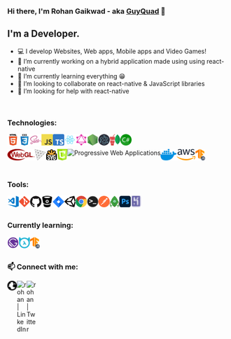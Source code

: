 ### Hi there, I'm Rohan Gaikwad - aka [GuyQuad][website]  👋

<!--
**rohangaikwad/rohangaikwad** is a ✨ _special_ ✨ repository because its `README.md` (this file) appears on your GitHub profile.
-->
## I'm a Developer. 
- 💻 I develop Websites, Web apps, Mobile apps and Video Games!
- 🔭 I’m currently working on a hybrid application made using using react-native
- 🌱 I’m currently learning everything 😁
- 👯 I’m looking to collaborate on react-native & JavaScript libraries
- 🤔 I’m looking for help with react-native
<!-- - 💬 Ask me about ...
- 😄 Pronouns: ...
- ⚡ Fun fact: ...
-->
<br />

### Technologies:

[<img align="left" title="HTML5" alt="HTML5" width="26px" src="https://raw.githubusercontent.com/github/explore/80688e429a7d4ef2fca1e82350fe8e3517d3494d/topics/html/html.png" />][website]
[<img align="left" title="CSS3" alt="CSS3" width="26px" src="https://raw.githubusercontent.com/github/explore/80688e429a7d4ef2fca1e82350fe8e3517d3494d/topics/css/css.png" />][website]
[<img align="left" title="Sass" alt="Sass" width="26px" src="https://raw.githubusercontent.com/github/explore/80688e429a7d4ef2fca1e82350fe8e3517d3494d/topics/sass/sass.png" />][website]
[<img align="left" title="JavaScript" alt="JavaScript" width="26px" src="https://raw.githubusercontent.com/github/explore/80688e429a7d4ef2fca1e82350fe8e3517d3494d/topics/javascript/javascript.png" />][website]
[<img align="left" title="Typescript" alt="Typescript" width="26px" src="https://raw.githubusercontent.com/rohangaikwad/rohangaikwad/main/images/typescript.svg" />][website]
[<img align="left" title="React" alt="React" width="26px" src="https://raw.githubusercontent.com/github/explore/80688e429a7d4ef2fca1e82350fe8e3517d3494d/topics/react/react.png" />][website]
[<img align="left" title="GraphQL" alt="GraphQL" width="26px" src="https://raw.githubusercontent.com/github/explore/80688e429a7d4ef2fca1e82350fe8e3517d3494d/topics/graphql/graphql.png" />][website]
[<img align="left" title="Node.js" alt="Node.js" width="26px" src="https://raw.githubusercontent.com/github/explore/80688e429a7d4ef2fca1e82350fe8e3517d3494d/topics/nodejs/nodejs.png" />][website]
[<img align="left" title="Electron" alt="Electron" height="26px" src="https://raw.githubusercontent.com/rohangaikwad/rohangaikwad/main/images/electron.svg" />][website]
[<img align="left" title="Gulp" alt="Gulp" height="26px" src="https://raw.githubusercontent.com/rohangaikwad/rohangaikwad/main/images/gulp.svg" />][website]
[<img align="left" title="MongoDB" alt="MongoDB" height="26px" src="https://raw.githubusercontent.com/rohangaikwad/rohangaikwad/main/images/mongo_leaf.svg" />][website]
[<img align="left" title="CSharp" alt="CSharp" width="26px" src="https://raw.githubusercontent.com/github/explore/80688e429a7d4ef2fca1e82350fe8e3517d3494d/topics/csharp/csharp.png" />][website]
<br />
<br />
[<img align="left" title="WebGL" alt="WebGL" height="26px" src="https://raw.githubusercontent.com/rohangaikwad/rohangaikwad/main/images/webgl.svg" />][website]
[<img align="left" title="Three.js" alt="Three.js" height="26px" src="https://raw.githubusercontent.com/rohangaikwad/rohangaikwad/main/images/three.svg" />][website]
[<img align="left" title="SVG" alt="SVG" height="26px" src="https://raw.githubusercontent.com/rohangaikwad/rohangaikwad/main/images/svg.svg" />][website]
[<img align="left" title="HTML5 Canvas" alt="HTML5 Canvas" height="26px" src="https://raw.githubusercontent.com/rohangaikwad/rohangaikwad/main/images/canvas.png" />][website]
[<img align="left" title="Progressive Web Applications" alt="Progressive Web Applications" height="24px" src="https://raw.githubusercontent.com/rohangaikwad/rohangaikwad/main/images/pwa.svg" />][website]
[<img align="left" title="Docker" alt="Docker" height="26px" src="https://raw.githubusercontent.com/rohangaikwad/rohangaikwad/main/images/docker.svg" />][website]
[<img align="left" title="Amazon Web Services" alt="Amazon Web Services" height="26px" src="https://raw.githubusercontent.com/rohangaikwad/rohangaikwad/main/images/aws.svg" />][website]
[<img align="left" title="Tensorflow.js" alt="Tensorflow.js" height="26px" src="https://raw.githubusercontent.com/rohangaikwad/rohangaikwad/main/images/tensorflow.png" />][website]

<br />
<br />

### Tools:
[<img align="left" title="Visual Studio Code" alt="Visual Studio Code" width="26px" src="https://raw.githubusercontent.com/github/explore/80688e429a7d4ef2fca1e82350fe8e3517d3494d/topics/visual-studio-code/visual-studio-code.png" />][website]
[<img align="left" title="Git" alt="Git" width="26px" src="https://raw.githubusercontent.com/rohangaikwad/rohangaikwad/main/images/git.svg" />][website]
[<img align="left" title="GitHub" alt="GitHub" width="26px" src="https://raw.githubusercontent.com/github/explore/78df643247d429f6cc873026c0622819ad797942/topics/github/github.png" />][website]
[<img align="left" title="Bitbucket" alt="Bitbucket" width="26px" src="https://raw.githubusercontent.com/rohangaikwad/rohangaikwad/main/images/bitbucket.svg" />][website]
[<img align="left" title="Jira" alt="Jira" width="26px" src="https://raw.githubusercontent.com/rohangaikwad/rohangaikwad/main/images/jira.svg" />][website]
[<img align="left" title="Unity" alt="Unity" width="26px" src="https://raw.githubusercontent.com/rohangaikwad/rohangaikwad/main/images/unity.svg" />][website]
[<img align="left" title="Chrome" alt="Chrome" width="26px" src="https://raw.githubusercontent.com/rohangaikwad/rohangaikwad/main/images/chrome.svg" />][website]
[<img align="left" title="Terminal" alt="Terminal" width="26px" src="https://raw.githubusercontent.com/github/explore/80688e429a7d4ef2fca1e82350fe8e3517d3494d/topics/terminal/terminal.png" />][website]
[<img align="left" title="Postman" alt="Postman" width="26px" src="https://raw.githubusercontent.com/rohangaikwad/rohangaikwad/main/images/postman.svg" />][website]
[<img align="left" title="Robo3T" alt="Robo3T" height="26px" src="https://raw.githubusercontent.com/rohangaikwad/rohangaikwad/main/images/robo3t.png" />][website]
[<img align="left" title="Photoshop" alt="Photoshop" width="26px" src="https://raw.githubusercontent.com/rohangaikwad/rohangaikwad/main/images/photoshop.svg" />][website]
[<img align="left" title="Heroku" alt="Heroku" width="26px" src="https://raw.githubusercontent.com/rohangaikwad/rohangaikwad/main/images/heroku.svg" />][website]


<br />
<br />

### Currently learning:
[<img align="left" title="Gatsby" alt="Gatsby" width="26px" src="https://raw.githubusercontent.com/github/explore/e94815998e4e0713912fed477a1f346ec04c3da2/topics/gatsby/gatsby.png" />][website]
[<img align="left" title="Hasura" alt="Hasura" width="26px" src="https://raw.githubusercontent.com/rohangaikwad/rohangaikwad/main/images/hasura.svg" />][website]
[<img align="left" title="Tensorflow.js" alt="Tensorflow.js" height="26px" src="https://raw.githubusercontent.com/rohangaikwad/rohangaikwad/main/images/tensorflow.png" />][website]

<br />
<br />


### 📫 Connect with me:
[<img align="left" title="rohanvg.com" alt="rohanvg.com" width="22px" src="https://raw.githubusercontent.com/iconic/open-iconic/master/svg/globe.svg" />][website]
[<img align="left" title="rohan | LinkedIn"  alt="rohan | LinkedIn" width="22px" src="https://cdn.jsdelivr.net/npm/simple-icons@v3/icons/linkedin.svg" />][linkedin]
[<img align="left" title="rohan | Twitter" alt="rohan | Twitter" width="22px" src="https://cdn.jsdelivr.net/npm/simple-icons@v3/icons/twitter.svg" />][twitter]


[website]: https://rohangaikwad.github.io
[linkedin]: www.linkedin.com/in/rohangaikwad1
[twitter]: https://twitter.com/ImGuyQuad
